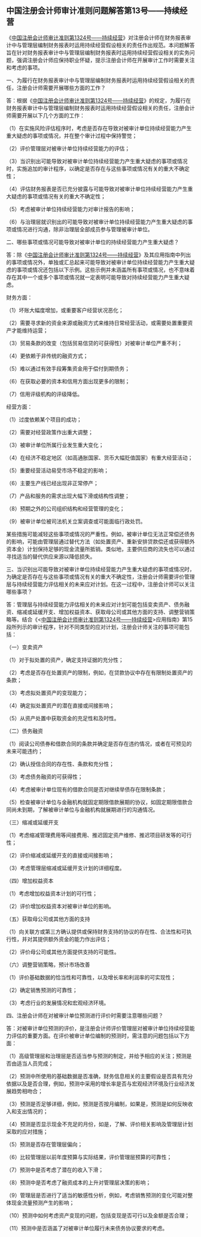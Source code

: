 ## 中国注册会计师审计准则问题解答第13号——持续经营

《[中国注册会计师审计准则第1324号——持续经营](https://cicpa.wkinfo.com.cn/document/show?collection=legislation&aid=MTAxMDAwMTAwNzg%3D&language=中文)》对注册会计师在财务报表审计中与管理层编制财务报表时运用持续经营假设相关的责任作出规范。本问题解答旨在针对财务报表审计中与管理层编制财务报表时运用持续经营假设相关的实务问题，强调注册会计师应保持职业怀疑，提示注册会计师在开展审计工作时需要关注和考虑的事项。

一、为履行在财务报表审计中与管理层编制财务报表时运用持续经营假设相关的责任，注册会计师需要开展哪些方面的工作？

答：根据《[中国注册会计师审计准则第1324号——持续经营](https://cicpa.wkinfo.com.cn/document/show?collection=legislation&aid=MTAxMDAwMTAwNzg%3D&language=中文)》的规定，为履行在财务报表审计中与管理层编制财务报表时运用持续经营假设相关的责任，注册会计师需要开展以下几个方面的工作：

（1）在实施风险评估程序时，考虑是否存在导致对被审计单位持续经营能力产生重大疑虑的事项或情况，并在整个审计过程中保持警觉；

（2）评价管理层对被审计单位持续经营能力的评估；

（3）当识别出可能导致对被审计单位持续经营能力产生重大疑虑的事项或情况时，实施追加的审计程序，以确定是否存在与这些事项或情况有关的重大不确定性；

（4）评估财务报表是否已充分披露与可能导致对被审计单位持续经营能力产生重大疑虑的事项或情况有关的重大不确定性；

（5）考虑被审计单位持续经营能力对审计报告的影响；

（6）与治理层就识别出的可能导致对被审计单位持续经营能力产生重大疑虑的事项或情况进行沟通，除非治理层全部成员参与管理被审计单位。

二、哪些事项或情况可能导致对被审计单位的持续经营能力产生重大疑虑？

答：除《[中国注册会计师审计准则第1324号——持续经营](https://cicpa.wkinfo.com.cn/document/show?collection=legislation&aid=MTAxMDAwMTAwNzg%3D&language=中文)》及其应用指南中列出的事项或情况外，单独或汇总起来可能导致对被审计单位持续经营能力产生重大疑虑的事项或情况还包括以下示例。这些示例并未涵盖所有事项或情况，也不意味着存在其中一个或多个事项或情况就一定表明可能导致对持续经营能力产生重大疑虑。

财务方面：

（1）坏账大幅度增加，或重要客户经营状况恶化；

（2）需要寻求新的资金来源或融资方式来维持日常经营活动，或需要处置重要资产才能维持运营；

（3）贸易条款的改变（包括贸易信贷的可获得性）对被审计单位严重不利；

（4）更依赖于非传统的融资方式；

（5）难以通过有效手段筹集资金用于偿付到期债务；

（6）在获取必要的资本和信用方面出现更多的限制；

（7）信用评级机构的评级降低。

经营方面：

（1）过度依赖某个项目的成功；

（2）需要对经营政策作出重大调整；

（3）被审计单位所属行业发生重大变化；

（4）在经济不稳定地区（如高通胀国家、货币大幅贬值国家）有重大经营活动；

（5）重要经营活动易受市场不稳定的影响；

（6）主要生产线已经出现非正常停产；

（7）产品和服务的需求出现大幅下滑或结构性调整；

（8）预期之外的公司组织结构和经营管理的变化；

（9）被审计单位被司法机关立案调查或可能面临行政处罚。

某些措施可能减轻这些事项或情况的严重性。例如，被审计单位无法正常偿还债务的影响，可能由管理层通过替代方法（如处置资产、重新安排贷款偿还或获得额外资本金）计划保持足够的现金流量所抵销。类似地，主要供应商的流失也可以通过寻找适当的替代供应来源以降低损失。

三、当识别出可能导致对被审计单位持续经营能力产生重大疑虑的事项或情况时，为确定是否存在与这些事项或情况有关的重大不确定性，注册会计师需要评价管理层与持续经营能力评估相关的未来应对计划。在这一过程中，注册会计师可以关注哪些事项？

答：管理层与持续经营能力评估相关的未来应对计划可能包括变卖资产、债务融资、缩减或延缓开支、增加权益资本、获取母公司或其他方面的支持、调整营销策略等。结合《<[中国注册会计师审计准则第1324号——持续经营](https://cicpa.wkinfo.com.cn/document/show?collection=legislation&aid=MTAxMDAwMTAwNzg%3D&language=中文)>应用指南》第15段所列示的审计程序，针对不同类型的应对计划，注册会计师关注的事项可能包括：

（一）变卖资产

（1）对于拟处置的资产，确定支持证据的充分性；

（2）考虑是否存在处置资产的限制，例如，在贷款协议中存在有限制处置资产的条款；

（3）考虑拟处置资产的变现能力；

（4）确定拟处置资产的潜在直接或间接影响；

（5）从资产处置中获取资金的充足性和及时性。

（二）债务融资

（1）阅读公司债券和借款合同的条款并确定是否存在违约情况，或者在可预见的未来可能违约；

（2）确认授信合同的存在性、条款和充分性；

（3）考虑债务融资的可获得性；

（4）考虑被审计单位现有的借款合同是否对继续举债存在限制条款；

（5）检查被审计单位与金融机构就固定期限借款展期的协议，如固定期限借款合同尚未到期，了解被审计单位与金融机构就展期进行的沟通情况。

（三）缩减或延缓开支

（1）考虑缩减管理费用等间接费用、推迟固定资产维修、推迟项目研发等的可行性；

（2）评价缩减或延缓开支的直接或间接影响；

（3）考虑管理层缩减或延缓开支计划的详细程度。

（四）增加权益资本

（1）考虑增加权益资本计划的可行性；

（2）评价增加权益资本对被审计单位的影响。

（五）获取母公司或其他方面的支持

（1）向关联方或第三方确认提供或保持财务支持的协议的存在性、合法性和可执行性，并对其提供额外资金的能力作出评估；

（2）评价母公司或其他方面提供支持的可能性。

（六）调整营销策略，预计市场改善

（1）评价基础数据的恰当性和可靠性，以及增长率和利润率的可实现性；

（2）确定销售预测的可靠性；

（3）考虑行业的发展情况和宏观经济环境。

四、注册会计师在对被审计单位预测进行评价时需要注意哪些问题？

答：对被审计单位预测的评价，是注册会计师评价管理层对被审计单位持续经营能力评估的重要方面。在评价被审计单位编制的预测时，需注意的问题包括以下方面：

（1）高级管理层和治理层是否适当参与预测的制定，并给予相应的关注；预测是否由适当人员完成；

（2）预测中所使用的基础数据是否准确，财务信息相关的主要假设是否具有充分依据以及是否合理，例如，预测中采用的增长率是否与宏观经济环境及行业经济发展趋势相吻合；

（3）预测是否足够详细，例如，预测是否按月编制，如果是，预测是如何反映收入和支出情况的；

（4）预测是否显示现金不充足的月份，如是，了解、评价相关影响及管理层计划采取的应对措施；

（5）预测是否存在管理层偏向；

（6）比较管理层以前年度预算与实际结果，评价管理层预算的可靠性；

（7）预测中是否考虑了潜在的收入下滑；

（8）预测中是否考虑了融资成本的上升对管理层决策的影响；

（9）管理层是否进行了适当的敏感性分析，例如，考虑销售预测的变化可能对整体现金流量预测产生的影响；

（10）预测中如何考虑资产变现的问题，包括变现是否可行以及金额是否合理；

（11）预测中是否涵盖了对被审计单位履行未来债务协议要求的考虑。